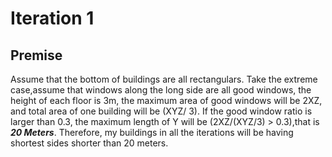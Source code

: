 
# Iteration 1

## Premise
  Assume that the bottom of buildings are all rectangulars. Take the extreme case,assume that windows along the long side are all good windows, the height of each floor is 3m, the maximum area of good windows will be 2XZ, and total area of one building will be (XYZ/ 3). If the good window ratio is larger than 0.3, the maximum length of Y will be (2XZ/(XYZ/3) > 0.3),that is ***20 Meters***. Therefore, my buildings in all the iterations will be having shortest sides shorter than 20 meters.




